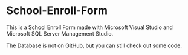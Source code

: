 # School-Enroll-Form

This is a School Enroll Form made with Microsoft Visual Studio and Microsoft SQL Server Management Studio.

The Database is not on GitHub, but you can still check out some code.
